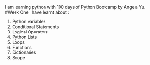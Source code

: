 I am learning python with 100 days of Python Bootcamp by Angela Yu.
#Week One
I have learnt about :

1. Python variables
2. Conditional Statements
3. Logical Operators
4. Python Lists
5. Loops
6. Functions
7. Dictionaries
8. Scope

